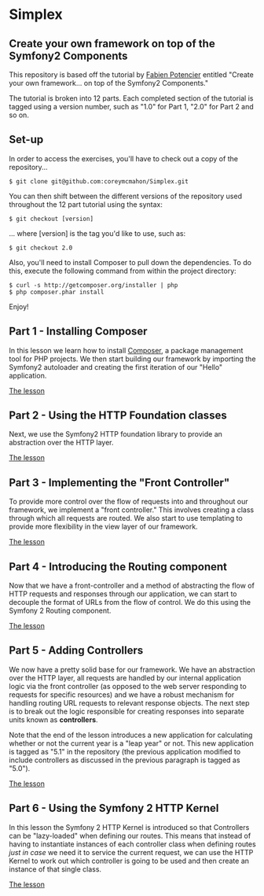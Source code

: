 # Simplex
## Create your own framework on top of the Symfony2 Components
This repository is based off the tutorial by [Fabien Potencier](https://github.com/fabpot) entitled "Create your own framework... on top of the Symfony2 Components."

The tutorial is broken into 12 parts. Each completed section of the tutorial is tagged using a version number, such as "1.0" for Part 1, "2.0" for Part 2 and so on.

## Set-up
In order to access the exercises, you'll have to check out a copy of the repository...

````
$ git clone git@github.com:coreymcmahon/Simplex.git
````

You can then shift between the different versions of the repository used throughout the 12 part tutorial using the syntax:

````
$ git checkout [version]
````

... where [version] is the tag you'd like to use, such as:

````
$ git checkout 2.0
````

Also, you'll need to install Composer to pull down the dependencies. To do this, execute the following command from within the project directory:

````
$ curl -s http://getcomposer.org/installer | php
$ php composer.phar install
````

Enjoy!


## Part 1 - Installing Composer
In this lesson we learn how to install [Composer](http://getcomposer.org/), a package management tool for PHP projects. We then start building our framework by importing the Symfony2 autoloader and creating the first iteration of our "Hello" application.

[The lesson](http://fabien.potencier.org/article/50/create-your-own-framework-on-top-of-the-symfony2-components-part-1)


## Part 2 - Using the HTTP Foundation classes
Next, we use the Symfony2 HTTP foundation library to provide an abstraction over the HTTP layer.

[The lesson](http://fabien.potencier.org/article/51/create-your-own-framework-on-top-of-the-symfony2-components-part-2)


## Part 3 - Implementing the "Front Controller"
To provide more control over the flow of requests into and throughout our framework, we implement a "front controller." This involves creating a class through which all requests are routed. We also start to use templating to provide more flexibility in the view layer of our framework.

[The lesson](http://fabien.potencier.org/article/52/create-your-own-framework-on-top-of-the-symfony2-components-part-3)


## Part 4 - Introducing the Routing component
Now that we have a front-controller and a method of abstracting the flow of HTTP requests and responses through our application, we can start to decouple the format of URLs from the flow of control. We do this using the Symfony 2 Routing component.

[The lesson](http://fabien.potencier.org/article/53/create-your-own-framework-on-top-of-the-symfony2-components-part-4)


## Part 5 - Adding Controllers
We now have a pretty solid base for our framework. We have an abstraction over the HTTP layer, all requests are handled by our internal application logic via the front controller (as opposed to the web server responding to requests for specific resources) and we have a robust mechanism for handling routing URL requests to relevant response objects. The next step is to break out the logic responsible for creating responses into separate units known as **controllers**. 

Note that the end of the lesson introduces a new application for calculating whether or not the current year is a "leap year" or not. This new application is tagged as "5.1" in the repository (the previous application modified to include controllers as discussed in the previous paragraph is tagged as "5.0").

[The lesson](http://fabien.potencier.org/article/54/create-your-own-framework-on-top-of-the-symfony2-components-part-5)


## Part 6 - Using the Symfony 2 HTTP Kernel
In this lesson the Symfony 2 HTTP Kernel is introduced so that Controllers can be "lazy-loaded" when defining our routes. This means that instead of having to instantiate instances of each controller class when defining routes _just in case_ we need it to service the current request, we can use the HTTP Kernel to work out which controller is going to be used and then create an instance of that single class.

[The lesson](http://fabien.potencier.org/article/55/create-your-own-framework-on-top-of-the-symfony2-components-part-6)